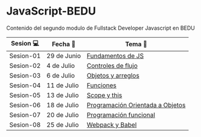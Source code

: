 # JavaScript-BEDU
Contenido del segundo modulo de Fullstack Developer Javascript en BEDU

| Sesion :computer: | Fecha :floppy_disk: | Tema :crystal_ball: | 
| ------------- |------------- | ------------- |
| Sesion-01 | 29 de Junio | [Fundamentos de JS](https://github.com/mibarra24/JavaScript-BEDU/tree/main/sesion-01) |
| Sesion-02 | 4 de Julio | [Controles de flujo](https://github.com/mibarra24/JavaScript-BEDU/tree/main/sesion-02) |
| Sesion-03 | 6 de Julio | [Objetos y arreglos](https://github.com/mibarra24/JavaScript-BEDU/tree/main/sesion-03) |
| Sesion-04 | 11 de Julio | [Funciones](https://github.com/mibarra24/JavaScript-BEDU/tree/main/sesion-04) |
| Sesion-05 | 13 de Julio | [Scope y this](https://github.com/mibarra24/JavaScript-BEDU/tree/main/sesion-05) |
| Sesion-06 | 18 de Julio | [Programación Orientada a Objetos](https://github.com/mibarra24/JavaScript-BEDU/tree/main/sesion-06) |
| Sesion-07 | 20 de Julio | [Programación funcional](https://github.com/mibarra24/JavaScript-BEDU/tree/main/sesion-07) |
| Sesion-08 | 25 de Julio | [Webpack y Babel](https://github.com/mibarra24/JavaScript-BEDU/tree/main/sesion-08) |